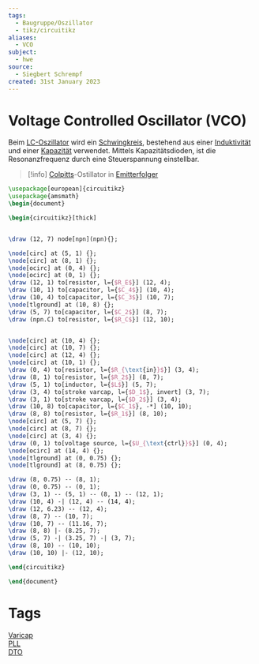 ```yaml
---
tags:
  - Baugruppe/Oszillator
  - tikz/circuitikz
aliases:
  - VCO
subject:
  - hwe
source:
  - Siegbert Schrempf
created: 31st January 2023
---
```


# Voltage Controlled Oscillator (VCO)

Beim [LC-Oszillator](LC%20Oszillatoren.md) wird ein [Schwingkreis](../../Physik/Schwingkreise.md), bestehend aus einer [Induktivität](../../Elektrotechnik/Induktivität.md) und einer [Kapazität](../../Elektrotechnik/Kapazität.md) verwendet. Mittels Kapazitätsdioden, ist die Resonanzfrequenz durch eine Steuerspannung einstellbar.

> [!info] [Colpitts](Colpitts%20Oszillator.md)-Ostillator in [Emitterfolger](../Halbleiter/Emitterfolger.md)  
>

```tikz
\usepackage[european]{circuitikz}
\usepackage{amsmath}
\begin{document}

\begin{circuitikz}[thick]


\draw (12, 7) node[npn](npn){};

\node[circ] at (5, 1) {};
\node[circ] at (8, 1) {};
\node[ocirc] at (0, 4) {};
\node[ocirc] at (0, 1) {};
\draw (12, 1) to[resistor, l={$R_E$}] (12, 4);
\draw (10, 1) to[capacitor, l={$C_4$}] (10, 4);
\draw (10, 4) to[capacitor, l={$C_3$}] (10, 7);
\node[tlground] at (10, 8) {};
\draw (5, 7) to[capacitor, l={$C_2$}] (8, 7);
\draw (npn.C) to[resistor, l={$R_C$}] (12, 10);


\node[circ] at (10, 4) {};
\node[circ] at (10, 7) {};
\node[circ] at (12, 4) {};
\node[circ] at (10, 1) {};
\draw (0, 4) to[resistor, l={$R_{\text{in}}$}] (3, 4);
\draw (8, 1) to[resistor, l={$R_2$}] (8, 7);
\draw (5, 1) to[inductor, l={$L$}] (5, 7);
\draw (3, 4) to[stroke varcap, l={$D_1$}, invert] (3, 7);
\draw (3, 1) to[stroke varcap, l={$D_2$}] (3, 4);
\draw (10, 8) to[capacitor, l={$C_1$}, -*] (10, 10);
\draw (8, 8) to[resistor, l={$R_1$}] (8, 10);
\node[circ] at (5, 7) {};
\node[circ] at (8, 7) {};
\node[circ] at (3, 4) {};
\draw (0, 1) to[voltage source, l={$U_{\text{ctrl}}$}] (0, 4);
\node[ocirc] at (14, 4) {};
\node[tlground] at (0, 0.75) {};
\node[tlground] at (8, 0.75) {};

\draw (8, 0.75) -- (8, 1);
\draw (0, 0.75) -- (0, 1);
\draw (3, 1) -- (5, 1) -- (8, 1) -- (12, 1);
\draw (10, 4) -| (12, 4) -- (14, 4);
\draw (12, 6.23) -- (12, 4);
\draw (8, 7) -- (10, 7);
\draw (10, 7) -- (11.16, 7);
\draw (8, 8) |- (8.25, 7);
\draw (5, 7) -| (3.25, 7) -| (3, 7);
\draw (8, 10) -- (10, 10);
\draw (10, 10) |- (12, 10);

\end{circuitikz}

\end{document}
```

# Tags

[Varicap](../Halbleiter/Kapazitäts-Diode.md)  
[PLL](Phase%20Locked%20Loop.md)  
[DTO](Discrete%20Time%20Oscillator.md)
